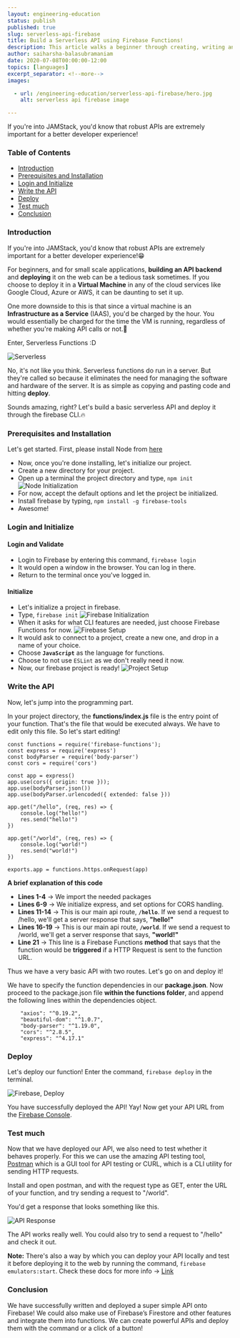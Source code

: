 ```yaml
---
layout: engineering-education
status: publish
published: true
slug: serverless-api-firebase
title: Build a Serverless API using Firebase Functions!
description: This article walks a beginner through creating, writing and deploying a simple RESTful API using the firebase-cli tools onto a publicly hosted link.
author: saiharsha-balasubramaniam
date: 2020-07-08T00:00:00-12:00
topics: [languages]
excerpt_separator: <!--more-->
images:

  - url: /engineering-education/serverless-api-firebase/hero.jpg
    alt: serverless api firebase image

---
```

If you're into JAMStack, you'd know that robust APIs are extremely important for a better developer experience!
<!--more-->

### Table of Contents

- [Introduction](#introduction)
- [Prerequisites and Installation](#prerequisites-and-installation)
- [Login and Initialize](#login-and-initialize)
- [Write the API](#write-the-API)
- [Deploy](#deploy)
- [Test much](#test-much)
- [Conclusion](#conclusion)

### Introduction

If you're into JAMStack, you'd know that robust APIs are extremely important for a better developer experience!😁

For beginners, and for small scale applications, **building an API backend** and **deploying** it on the web can be a tedious task sometimes. If you choose to deploy it in a **Virtual Machine** in any of the cloud services like Google Cloud, Azure or AWS, it can be daunting to set it up.

One more downside to this is that since a virtual machine is an **Infrastructure as a Service** (IAAS), you'd be charged by the hour. You would essentially be charged for the time the VM is running, regardless of whether you're making API calls or not.🙁

Enter, Serverless Functions :D

![Serverless](/engineering-education/serverless-api-firebase/serverless.jpeg)

No, it's not like you think. Serverless functions do run in a server. But they're called so because it eliminates the need for managing the software and hardware of the server. It is as simple as copying and pasting code and hitting **deploy**.

Sounds amazing, right? Let's build a basic serverless API and deploy it through the firebase CLI.🔥

### Prerequisites and Installation

Let's get started. First, please install Node from [here](https://nodejs.org/en/)

- Now, once you're done installing, let's initialize our project.
- Create a new directory for your project.
- Open up a terminal the project directory and type, `npm init`
![Node Initialization](/engineering-education/serverless-api-firebase/npm-setup.png)
- For now, accept the default options and let the project be initialized.
- Install firebase by typing, `npm install -g firebase-tools`
- Awesome!

### Login and Initialize

#### Login and Validate
- Login to Firebase by entering this command, `firebase login`
- It would open a window in the browser. You can log in there.
- Return to the terminal once you've logged in.

#### Initialize
- Let's initialize a project in firebase.
- Type, `firebase init`
![Firebase Initialization](/engineering-education/serverless-api-firebase/firebase-init.png)
- When it asks for what CLI features are needed, just choose Firebase Functions for now.
![Firebase Setup](/engineering-education/serverless-api-firebase/functions-setup.png)
- It would ask to connect to a project, create a new one, and drop in a name of your choice.
- Choose **`JavaScript`** as the language for functions.
- Choose to not use `ESLint` as we don't really need it now.
- Now, our firebase project is ready!
![Project Setup](/engineering-education/serverless-api-firebase/project-setup.png)

### Write the API
Now, let's jump into the programming part.

In your project directory, the **functions/index.js** file is the entry point of your function. That's the file that would be executed always. We have to edit only this file. So let's start editing!

```
const functions = require('firebase-functions');
const express = require('express')
const bodyParser = require('body-parser')
const cors = require('cors')

const app = express()
app.use(cors({ origin: true }));
app.use(bodyParser.json())
app.use(bodyParser.urlencoded({ extended: false }))

app.get("/hello", (req, res) => {
    console.log("hello!")
    res.send("hello!")
})

app.get("/world", (req, res) => {
    console.log("world!")
    res.send("world!")
})

exports.app = functions.https.onRequest(app)
```

**A brief explanation of this code**
- **Lines 1-4** -> We import the needed packages
- **Lines 6-9** -> We initialize express, and set options for CORS handling.
- **Lines 11-14** -> This is our main api route, **`/hello`**. If we send a request to /hello, we'll get a server response that says, **"hello!"**
- **Lines 16-19** -> This is our main api route, **`/world`**. If we send a request to /world, we'll get a server response that says, **"world!"**
- **Line 21** -> This line is a Firebase Functions **method** that says that the function would be **triggered** if a HTTP Request is sent to the function URL.

Thus we have a very basic API with two routes. Let's go on and deploy it!

We have to specify the function dependencies in our **package.json**. Now proceed to the package.json file **within the functions folder**, and append the following lines within the dependencies object.
```
    "axios": "^0.19.2",
    "beautiful-dom": "^1.0.7",
    "body-parser": "^1.19.0",
    "cors": "^2.8.5",
    "express": "^4.17.1"
```

### Deploy

Let's deploy our function! Enter the command, `firebase deploy` in the terminal.

![Firebase, Deploy](/engineering-education/serverless-api-firebase/deploy.png)

You have successfully deployed the API! Yay! Now get your API URL from the [Firebase Console](https://console.firebase.google.com).

### Test much

Now that we have deployed our API, we also need to test whether it behaves properly. For this we can use the amazing API testing tool, [Postman](https://www.postman.com/downloads/) which is a GUI tool for API testing or CURL, which is a CLI utility for sending HTTP requests.

Install and open postman, and with the request type as GET, enter the URL of your function, and try sending a request to "/world".

You'd get a response that looks something like this.

![API Response](/engineering-education/serverless-api-firebase/api-res.png)

The API works really well. You could also try to send a request to "/hello" and check it out.

**Note:** There's also a way by which you can deploy your API locally and test it before deploying it to the web by running the command, `firebase emulators:start`. Check these docs for more info -> [Link](https://firebase.google.com/docs/functions/get-started)

### Conclusion
We have successfully written and deployed a super simple API onto Firebase! We could also make use of Firebase’s Firestore and other features and integrate them into functions. We can create powerful APIs and deploy them with the command or a click of a button!
